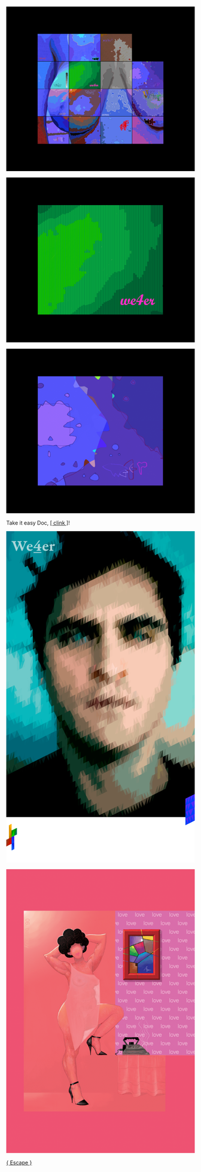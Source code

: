 ![](pix/boobs.png)

![](pix/b3.png)

![](pix/d3.png)

Take it easy Doc, [[ clink ]](https://ioinformatics.org/files/ioi1991round2.pdf)!

![](pix/672.png)

![](pix/bayhuy.png)

[{ Escape }](https://youtu.be/aBGAYLLkgHk)


